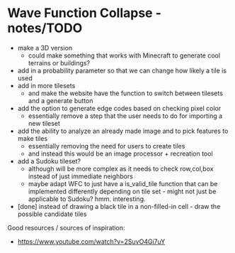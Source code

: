 # Wave Function Collapse - notes/TODO

- make a 3D version
    - could make something that works with Minecraft to generate cool terrains or buildings?
- add in a probability parameter so that we can change how likely a tile is used
- add in more tilesets
    - and make the website have the function to switch between tilesets and a generate button
- add the option to generate edge codes based on checking pixel color
    - essentially remove a step that the user needs to do for importing a new tileset
- add the ability to analyze an already made image and to pick features to make tiles
    - essentially removing the need for users to create tiles
    - and instead this would be an image processor + recreation tool
- add a Sudoku tileset?
    - although will be more complex as it needs to check row,col,box instead of just immediate neighbors
    - maybe adapt WFC to just have a is_valid_tile function that can be implemented differently depending on tile set - might not just be applicable to Sudoku? hmm. interesting.
- [done] instead of drawing a black tile in a non-filled-in cell - draw the possible candidate tiles




Good resources / sources of inspiration:
- https://www.youtube.com/watch?v=2SuvO4Gi7uY